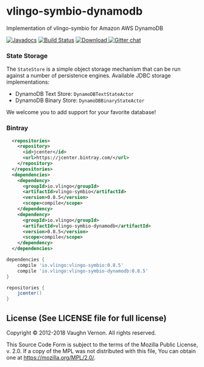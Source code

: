 # vlingo-symbio-dynamodb
Implementation of vlingo-symbio for Amazon AWS DynamoDB

[![Javadocs](http://javadoc.io/badge/io.vlingo/vlingo-symbio-dynamodb.svg?color=brightgreen)](http://javadoc.io/doc/io.vlingo/vlingo-symbio-dynamodb) [![Build Status](https://travis-ci.org/vlingo/vlingo-symbio-dynamodb.svg?branch=master)](https://travis-ci.org/vlingo/vlingo-symbio-dynamodb) [ ![Download](https://api.bintray.com/packages/vlingo/vlingo-platform-java/vlingo-symbio-dynamodb/images/download.svg) ](https://bintray.com/vlingo/vlingo-platform-java/vlingo-symbio-dynamodb/_latestVersion) [![Gitter chat](https://badges.gitter.im/gitterHQ/gitter.png)](https://gitter.im/vlingo-platform-java/symbio)

### State Storage
The `StateStore` is a simple object storage mechanism that can be run against a number of persistence engines.
Available JDBC storage implementations:

   - DynamoDB Text Store: `DynamoDBTextStateActor`
   - DynamoDB Binary Store: `DynamoDBBinaryStateActor`

We welcome you to add support for your favorite database!

### Bintray

```xml
  <repositories>
    <repository>
      <id>jcenter</id>
      <url>https://jcenter.bintray.com/</url>
    </repository>
  </repositories>
  <dependencies>
    <dependency>
      <groupId>io.vlingo</groupId>
      <artifactId>vlingo-symbio</artifactId>
      <version>0.8.5</version>
      <scope>compile</scope>
    </dependency>
    <dependency>
      <groupId>io.vlingo</groupId>
      <artifactId>vlingo-symbio-dynamodb</artifactId>
      <version>0.8.5</version>
      <scope>compile</scope>
    </dependency>
  </dependencies>
```

```gradle
dependencies {
    compile 'io.vlingo:vlingo-symbio:0.8.5'
    compile 'io.vlingo:vlingo-symbio-dynamodb:0.8.5'
}

repositories {
    jcenter()
}
```

License (See LICENSE file for full license)
-------------------------------------------
Copyright © 2012-2018 Vaughn Vernon. All rights reserved.

This Source Code Form is subject to the terms of the
Mozilla Public License, v. 2.0. If a copy of the MPL
was not distributed with this file, You can obtain
one at https://mozilla.org/MPL/2.0/.
